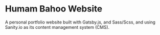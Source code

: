 # Humam Bahoo Website

A personal portfolio website built with Gatsby.js, and Sass/Scss, and using Sanity.io as its content management system (CMS).
